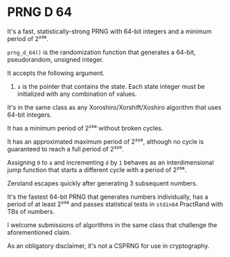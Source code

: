 # PRNG D 64

It's a fast, statistically-strong PRNG with 64-bit integers and a minimum period of 2²⁵⁶.

`prng_d_64()` is the randomization function that generates a 64-bit, pseudorandom, unsigned integer.

It accepts the following argument.

1. `s` is the pointer that contains the state. Each state integer must be initialized with any combination of values.

It's in the same class as any Xoroshiro/Xorshift/Xoshiro algorithm that uses 64-bit integers.

It has a minimum period of 2²⁵⁶ without broken cycles.

It has an approximated maximum period of 2³²⁰, although no cycle is guaranteed to reach a full period of 2³²⁰.

Assigning `0` to `a` and incrementing `d` by `1` behaves as an interdimensional jump function that starts a different cycle with a period of 2²⁵⁶.

Zeroland escapes quickly after generating 3 subsequent numbers.

It's the fastest 64-bit PRNG that generates numbers individually, has a period of at least 2²⁵⁶ and passes statistical tests in `stdin64` PractRand with TBs of numbers.

I welcome submissions of algorithms in the same class that challenge the aforementioned claim.

As an obligatory disclaimer, it's not a CSPRNG for use in cryptography.
